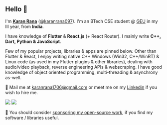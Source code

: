 ## Hello 👋

I'm [**Karan Rana**](https://github.com/karanrana097) ([@karanrana097](https://github.com/karanrana097)). I'm an BTech CSE student @ [GEU](https://geu.ac.in/) in my III year, from **India**.

I have knowledge of **Flutter** & **React.js** (+ React Router). I mainly write **C++, Dart, Python & JavaScript**. 

Few of my popular projects, libraries & apps are pinned below. Other than Flutter & React, I enjoy writing native C++ Windows (Win32, C++/WinRT) & Linux code (as used in my Flutter plugins & other libraries), dealing with audio/video playback, reverse engineering APIs & webscraping. I have good knowledge of object oriented programming, multi-threading & asynchrony as-well.

💬 Mail me at <karanrana1706@gmail.com> or meet me on my [Linkedin](https://www.linkedin.com/in/karanrana097/) if you wish to hire me.

![](https://github.com/karanrana097/github-stats/blob/master/generated/overview.svg?raw=true)
![](https://github.com/karanrana097/github-stats/blob/master/generated/languages.svg?raw=true)

🌟 You should consider [sponsoring my open-source work](https://github.com/sponsors/karanrana097), if you find my software / libraries useful.
